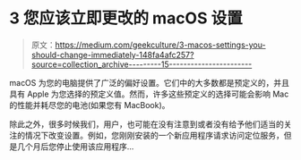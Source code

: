 # 3 您应该立即更改的 macOS 设置

> 原文：<https://medium.com/geekculture/3-macos-settings-you-should-change-immediately-148fa4afc257?source=collection_archive---------15----------------------->

macOS 为您的电脑提供了广泛的偏好设置。它们中的大多数都是预定义的，并且具有 Apple 为您选择的预定义值。然而，许多这些预定义的选择可能会影响 Mac 的性能并耗尽您的电池(如果您有 MacBook)。

除此之外，很多时候我们，用户，也可能在没有注意到或者没有给予他们适当的关注的情况下改变设置。例如，您刚刚安装的一个新应用程序请求访问定位服务，但是几个月后您停止使用该应用程序…